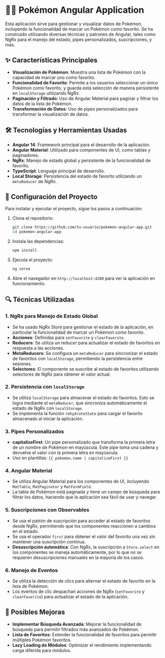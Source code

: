 # 🐱‍👤 Pokémon Angular Application

Esta aplicación  sirve para gestionar y visualizar datos de Pokémon, incluyendo la funcionalidad de marcar un Pokémon como favorito. Se ha construido utilizando diversas técnicas y patrones de Angular, tales como NgRx para el manejo del estado, pipes personalizados, suscripciones, y más.

## ✨ Características Principales

- **Visualización de Pokémon**: Muestra una lista de Pokémon con la capacidad de marcar uno como favorito.
- **Funcionalidad de Favorito**: Permite a los usuarios seleccionar un único Pokémon como favorito, y guarda esta selección de manera persistente en `localStorage` utilizando NgRx.
- **Paginación y Filtrado**: Uso de Angular Material para paginar y filtrar los datos de la lista de Pokémon.
- **Transformación de Datos**: Uso de pipes personalizados para transformar la visualización de datos.

## 🛠 Tecnologías y Herramientas Usadas

- **Angular 14**: Framework principal para el desarrollo de la aplicación.
- **Angular Material**: Utilizado para componentes de UI, como tablas y paginadores.
- **NgRx**: Manejo de estado global y persistente de la funcionalidad de favorito.
- **TypeScript**: Lenguaje principal de desarrollo.
- **Local Storage**: Persistencia del estado de favorito utilizando un `metaReducer` de NgRx.

## 🚀 Configuración del Proyecto

Para instalar y ejecutar el proyecto, sigue los pasos a continuación:

1. Clona el repositorio:
   ```bash
   git clone https://github.com/tu-usuario/pokemon-angular-app.git
   cd pokemon-angular-app
   ```

2. Instala las dependencias:
   ```bash
   npm install
   ```

3. Ejecuta el proyecto:
   ```bash
   ng serve
   ```

4. Abre el navegador en `http://localhost:4200` para ver la aplicación en funcionamiento.

## 🔍 Técnicas Utilizadas

### 1. **NgRx para Manejo de Estado Global**

   - Se ha usado NgRx Store para gestionar el estado de la aplicación, en particular la funcionalidad de marcar un Pokémon como favorito.
   - **Acciones**: Definidas para `setFavorite` y `clearFavorite`.
   - **Reducers**: Se utiliza un reducer para actualizar el estado de favoritos en respuesta a las acciones.
   - **MetaReducers**: Se configura un `metaReducer` para sincronizar el estado de favoritos con `localStorage`, permitiendo la persistencia entre sesiones.
   - **Selectores**: El componente se suscribe al estado de favoritos utilizando selectores de NgRx para obtener el valor actual.

### 2. **Persistencia con `localStorage`**

   - Se utiliza `localStorage` para almacenar el estado de favoritos. Esto se logra mediante el `metaReducer`, que sincroniza automáticamente el estado de NgRx con `localStorage`.
   - Se implementa la función `rehydrateState` para cargar el favorito almacenado al iniciar la aplicación.

### 3. **Pipes Personalizados**

   - **capitalizeFirst**: Un pipe personalizado que transforma la primera letra de un nombre de Pokémon en mayúscula. Este pipe toma una cadena y devuelve el valor con la primera letra en mayúscula.
   - Uso en plantillas: `{{ pokemon.name | capitalizeFirst }}`

### 4. **Angular Material**

   - Se utiliza Angular Material para los componentes de UI, incluyendo `MatTable`, `MatPaginator` y `MatFormField`.
   - La tabla de Pokémon está paginada y tiene un campo de búsqueda para filtrar los datos, haciendo que la aplicación sea fácil de usar y navegar.

### 5. **Suscripciones con Observables**

   - Se usa el patrón de suscripción para acceder al estado de favoritos desde NgRx, permitiendo que los componentes reaccionen a cambios en el estado.
   - Se usa el operador `first` para obtener el valor del favorito una vez sin mantener una suscripción continua.
   - **Desuscripción automática**: Con NgRx, la suscripción a `Store.select` en los componentes se maneja automáticamente, por lo que no se requieren desuscripciones manuales en la mayoría de los casos.

### 6. **Manejo de Eventos**

   - Se utiliza la detección de clics para alternar el estado de favorito en la lista de Pokémon.
   - Los eventos de clic despachan acciones de NgRx (`setFavorite` y `clearFavorite`) para actualizar el estado de la aplicación.



## 🚀 Posibles Mejoras

- **Implementar Búsqueda Avanzada**: Mejorar la funcionalidad de búsqueda para permitir filtrados más avanzados de Pokémon.
- **Lista de Favoritos**: Extender la funcionalidad de favoritos para permitir múltiples Pokémon favoritos.
- **Lazy Loading de Módulos**: Optimizar el rendimiento implementando carga diferida para módulos.

